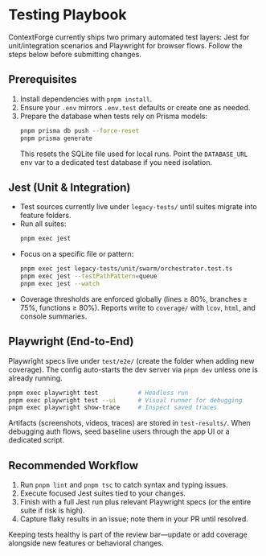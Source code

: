 # Testing Playbook

ContextForge currently ships two primary automated test layers: Jest for unit/integration scenarios and Playwright for browser flows. Follow the steps below before submitting changes.

## Prerequisites
1. Install dependencies with `pnpm install`.
2. Ensure your `.env` mirrors `.env.test` defaults or create one as needed.
3. Prepare the database when tests rely on Prisma models:
   ```bash
   pnpm prisma db push --force-reset
   pnpm prisma generate
   ```
   This resets the SQLite file used for local runs. Point the `DATABASE_URL` env var to a dedicated test database if you need isolation.

## Jest (Unit & Integration)
- Test sources currently live under `legacy-tests/` until suites migrate into feature folders.
- Run all suites:
  ```bash
  pnpm exec jest
  ```
- Focus on a specific file or pattern:
  ```bash
  pnpm exec jest legacy-tests/unit/swarm/orchestrator.test.ts
  pnpm exec jest --testPathPattern=queue
  pnpm exec jest --watch
  ```
- Coverage thresholds are enforced globally (lines ≥ 80%, branches ≥ 75%, functions ≥ 80%). Reports write to `coverage/` with `lcov`, `html`, and console summaries.

## Playwright (End-to-End)
Playwright specs live under `test/e2e/` (create the folder when adding new coverage). The config auto-starts the dev server via `pnpm dev` unless one is already running.
```bash
pnpm exec playwright test           # Headless run
pnpm exec playwright test --ui      # Visual runner for debugging
pnpm exec playwright show-trace     # Inspect saved traces
```
Artifacts (screenshots, videos, traces) are stored in `test-results/`. When debugging auth flows, seed baseline users through the app UI or a dedicated script.

## Recommended Workflow
1. Run `pnpm lint` and `pnpm tsc` to catch syntax and typing issues.
2. Execute focused Jest suites tied to your changes.
3. Finish with a full Jest run plus relevant Playwright specs (or the entire suite if risk is high).
4. Capture flaky results in an issue; note them in your PR until resolved.

Keeping tests healthy is part of the review bar—update or add coverage alongside new features or behavioral changes.
